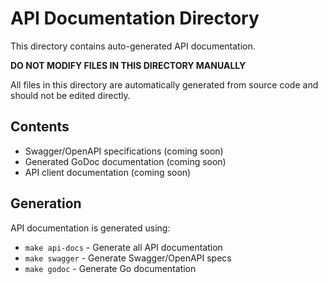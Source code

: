 <!-- 🚫 AI_MODIFY_PROHIBITED -->
<!-- This file should not be modified by AI agents -->

# API Documentation Directory

This directory contains auto-generated API documentation.

**DO NOT MODIFY FILES IN THIS DIRECTORY MANUALLY**

All files in this directory are automatically generated from source code and should not be edited directly.

## Contents

- Swagger/OpenAPI specifications (coming soon)
- Generated GoDoc documentation (coming soon)
- API client documentation (coming soon)

## Generation

API documentation is generated using:
- `make api-docs` - Generate all API documentation
- `make swagger` - Generate Swagger/OpenAPI specs
- `make godoc` - Generate Go documentation
